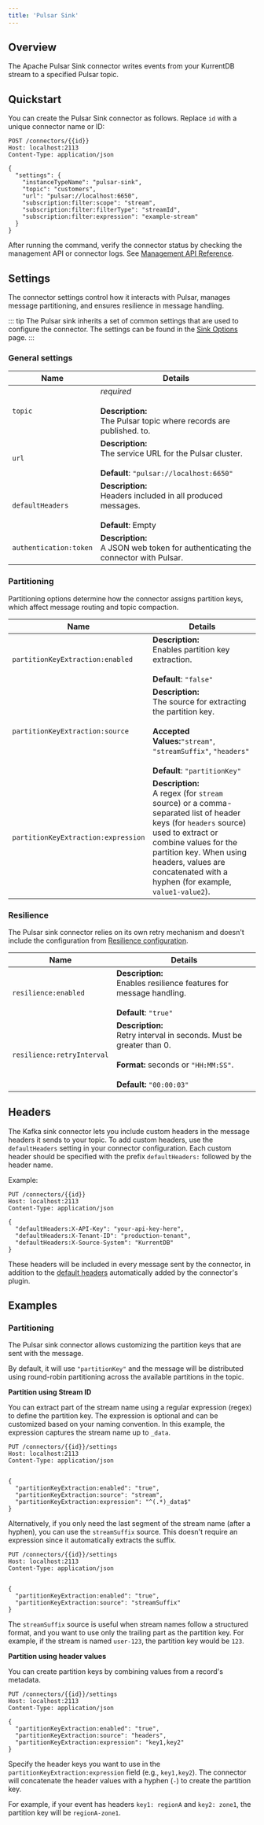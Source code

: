 ```yaml
---
title: 'Pulsar Sink'
---
```


<Badge type="info" vertical="middle" text="License Required"/>

## Overview

The Apache Pulsar Sink connector writes events from your KurrentDB stream to a specified Pulsar topic.

## Quickstart

You can create the Pulsar Sink connector as follows. Replace `id` with a unique connector name or ID:

```http
POST /connectors/{{id}}
Host: localhost:2113
Content-Type: application/json

{
  "settings": {
    "instanceTypeName": "pulsar-sink",
    "topic": "customers",
    "url": "pulsar://localhost:6650",
    "subscription:filter:scope": "stream",
    "subscription:filter:filterType": "streamId",
    "subscription:filter:expression": "example-stream"
  }
}
```

After running the command, verify the connector status by checking the management API or connector logs. See [Management API Reference](../manage.md).

## Settings

The connector settings control how it interacts with Pulsar, manages message partitioning, and ensures resilience in message handling. 

::: tip
The Pulsar sink inherits a set of common settings that are used to configure the connector. The settings can be found in
the [Sink Options](../settings.md#sink-options) page.
:::

### General settings 

| Name                   | Details                                                                                                     |
| ---------------------- | ----------------------------------------------------------------------------------------------------------- |
| `topic`                | _required_<br><br>**Description:**<br>The Pulsar topic where records are published. to.                     |
| `url`                  | **Description:**<br>The service URL for the Pulsar cluster.<br><br>**Default**: `"pulsar://localhost:6650"` |
| `defaultHeaders`       | **Description:**<br>Headers included in all produced messages.<br><br>**Default**: Empty                    |
| `authentication:token` | **Description:**<br>A JSON web token for authenticating the connector with Pulsar.                          |

### Partitioning

Partitioning options determine how the connector assigns partition keys, which affect message routing and topic compaction. 

| Name                                | Details                                                                                                                                                                                                                                                           |
| ----------------------------------- | ----------------------------------------------------------------------------------------------------------------------------------------------------------------------------------------------------------------------------------------------------------------- |
| `partitionKeyExtraction:enabled`    | **Description:**<br>Enables partition key extraction.<br><br>**Default**: `"false"`                                                                                                                                                                                      |
| `partitionKeyExtraction:source`     | **Description:**<br>The source for extracting the partition key.<br><br>**Accepted Values:**`"stream"`, `"streamSuffix"`, `"headers"`<br><br>**Default**: `"partitionKey"`                                                                                                   |
| `partitionKeyExtraction:expression` | **Description:**<br>A regex (for `stream` source) or a comma-separated list of header keys (for `headers` source) used to extract or combine values for the partition key. When using headers, values are concatenated with a hyphen (for example, `value1-value2`). |

### Resilience

The Pulsar sink connector relies on its own retry mechanism and doesn't include the configuration from [Resilience configuration](../settings.md#resilience-configuration).

| Name                       | Details                                                                                                                                           |
| -------------------------- | ------------------------------------------------------------------------------------------------------------------------------------------------- |
| `resilience:enabled`       | **Description:**<br>Enables resilience features for message handling.<br><br>**Default**: `"true"`                                                   |
| `resilience:retryInterval` | **Description:**<br>Retry interval in seconds. Must be greater than 0.<br><br>**Format:** seconds or `"HH:MM:SS"`.<br><br> **Default:** `"00:00:03"` |

## Headers

The Kafka sink connector lets you include custom headers in the message headers
it sends to your topic. To add custom headers, use the `defaultHeaders` setting
in your connector configuration. Each custom header should be specified with the
prefix `defaultHeaders:` followed by the header name.

Example:

```http
PUT /connectors/{{id}}
Host: localhost:2113
Content-Type: application/json

{
  "defaultHeaders:X-API-Key": "your-api-key-here",
  "defaultHeaders:X-Tenant-ID": "production-tenant",
  "defaultHeaders:X-Source-System": "KurrentDB"
}
```

These headers will be included in every message sent by the connector, in addition to the [default headers](../features.md#headers) automatically added by the connector's plugin.


## Examples

### Partitioning

The Pulsar sink connector allows customizing the partition keys that are sent
with the message. 

By default, it will use `"partitionKey"` and the message will be distributed
using round-robin partitioning across the available partitions in the topic. 

**Partition using Stream ID**

You can extract part of the stream name using a regular expression (regex) to
define the partition key. The expression is optional and can be customized based
on your naming convention. In this example, the expression captures the stream
name up to `_data`.

```http
PUT /connectors/{{id}}/settings
Host: localhost:2113
Content-Type: application/json


{
  "partitionKeyExtraction:enabled": "true",
  "partitionKeyExtraction:source": "stream",
  "partitionKeyExtraction:expression": "^(.*)_data$"
}
```

Alternatively, if you only need the last segment of the stream name (after a
hyphen), you can use the `streamSuffix` source. This
doesn't require an expression since it automatically extracts the suffix.

```http
PUT /connectors/{{id}}/settings
Host: localhost:2113
Content-Type: application/json


{
  "partitionKeyExtraction:enabled": "true",
  "partitionKeyExtraction:source": "streamSuffix"
}
```

The `streamSuffix` source is useful when stream names follow a structured
format, and you want to use only the trailing part as the partition key. For
example, if the stream is named `user-123`, the partition key would be `123`.

**Partition using header values**

You can create partition keys by combining values from a record's metadata.

```http
PUT /connectors/{{id}}/settings
Host: localhost:2113
Content-Type: application/json

{
  "partitionKeyExtraction:enabled": "true",
  "partitionKeyExtraction:source": "headers",
  "partitionKeyExtraction:expression": "key1,key2"
}
```

Specify the header keys you want to use in the `partitionKeyExtraction:expression` field (e.g., `key1,key2`). The connector will concatenate the header values with a hyphen (`-`) to create the partition key.

For example, if your event has headers `key1: regionA` and `key2: zone1`, the partition key will be `regionA-zone1`.

